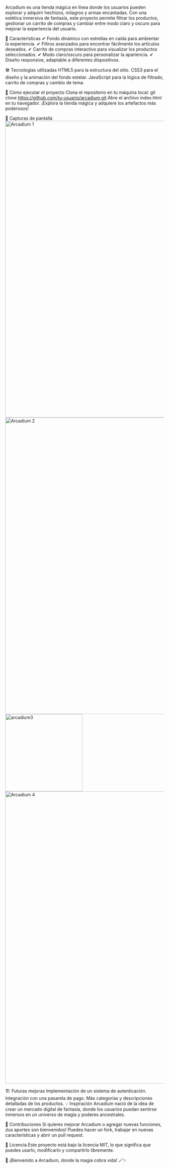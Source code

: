 Arcadium es una tienda mágica en línea donde los usuarios pueden explorar y adquirir hechizos, milagros y armas encantadas. Con una estética inmersiva de fantasía, este proyecto permite filtrar los productos, gestionar un carrito de compras y cambiar entre modo claro y oscuro para mejorar la experiencia del usuario.

🌌 Características
✔ Fondo dinámico con estrellas en caída para ambientar la experiencia.
✔ Filtros avanzados para encontrar fácilmente los artículos deseados.
✔ Carrito de compras interactivo para visualizar los productos seleccionados.
✔ Modo claro/oscuro para personalizar la apariencia.
✔ Diseño responsive, adaptable a diferentes dispositivos.

🛠️ Tecnologías utilizadas
HTML5 para la estructura del sitio.
CSS3 para el diseño y la animación del fondo estelar.
JavaScript para la lógica de filtrado, carrito de compras y cambio de tema.

🚀 Cómo ejecutar el proyecto
Clona el repositorio en tu máquina local:
git clone https://github.com/tu-usuario/arcadium.git
Abre el archivo index.html en tu navegador.
¡Explora la tienda mágica y adquiere los artefactos más poderosos!

📸 Capturas de pantalla
<img width="941" alt="Arcadium 1" src="https://github.com/user-attachments/assets/df4e3687-0218-4a06-ba64-1b877a7c3a4a" />
<img width="941" alt="Arcadium 2" src="https://github.com/user-attachments/assets/46e859f4-a509-4338-b556-ed4ba67a769b" />
<img width="245" alt="arcadium3" src="https://github.com/user-attachments/assets/efd80f5b-5b22-4549-8672-1d4ef471c6ae" />
<img width="927" alt="Arcadium 4" src="https://github.com/user-attachments/assets/1708a697-cd2d-4e84-ace1-d4fb6fa6b500" />


🏗️ Futuras mejoras
Implementación de un sistema de autenticación.
Integración con una pasarela de pago.
Más categorías y descripciones detalladas de los productos.
💡 Inspiración
Arcadium nació de la idea de crear un mercado digital de fantasía, donde los usuarios puedan sentirse inmersos en un universo de magia y poderes ancestrales.

🤝 Contribuciones
Si quieres mejorar Arcadium o agregar nuevas funciones, ¡tus aportes son bienvenidos! Puedes hacer un fork, trabajar en nuevas características y abrir un pull request.

📜 Licencia
Este proyecto está bajo la licencia MIT, lo que significa que puedes usarlo, modificarlo y compartirlo libremente.

💫 ¡Bienvenido a Arcadium, donde la magia cobra vida! 🪄✨

